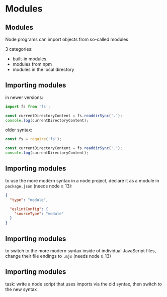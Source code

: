 # Modules

## Modules

Node programs can import objects from so-called modules

3 categories:

- built-in modules
- modules from npm
- modules in the local directory

## Importing modules

in newer versions:

```js
import fs from 'fs';

const currentDirectoryContent = fs.readdirSync('.');
console.log(currentDirectoryContent);
```

older syntax:

```js
const fs = require('fs');

const currentDirectoryContent = fs.readdirSync('.');
console.log(currentDirectoryContent);
```

## Importing modules

to use the more modern syntax in a node project, declare it as a module in `package.json` (needs node ≥ 13):

```json
{
  "type": "module",

  "eslintConfig": {
    "sourceType": "module"
  }
}
```

## Importing modules

to switch to the more modern syntax inside of individual JavaScript files, change their file endings to `.mjs` (needs node ≥ 13)

## Importing modules

task: write a node script that uses imports via the old syntax, then switch to the new syntax

